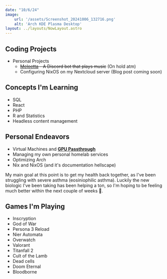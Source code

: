 ```yaml
---
date: "10/6/24"
image:
    url: '/assets/Screenshot_20241006_132716.png'
    alt: 'Arch KDE Plasma Desktop'
layout: ../layouts/NowLayout.astro
---
```


## <i class="fa-solid fa-terminal"></i> Coding Projects

- Personal Projects
  - ~~[Meloetta](/projects/meloetta) - A Discord bot that plays music~~ (On hold atm)
  - Configuring NixOS on my Nextcloud server (Blog post coming soon)

## <i class="fa-solid fa-pencil"></i> Concepts I'm Learning
- SQL
- React
- PHP
- R and Statistics
- Headless content management

## <i class="fa-brands fa-space-awesome"></i> Personal Endeavors
- Virtual Machines and **[GPU Passthrough](https://gitlab.joshrandall.net/josh/kvm-gpu-scripts)**
- Managing my own personal homelab services
- Optimizing Arch
- Nix and NixOS (and it's documentation hellscape)

My main goal at this point is to get my health back together, as I've been struggling with severe asthma (eosiniophilic asthma). Luckily the new biologic I've been taking has been helping a ton, so I'm hoping to be feeling much better within the next couple of weeks 🙏.

## <i class="fa-solid fa-gamepad"></i> Games I'm Playing
- Inscryption
- God of War
- Persona 3 Reload
- Nier Automata
- Overwatch
- Valorant
- Titanfall 2
- Cult of the Lamb
- Dead cells
- Doom Eternal
- Bloodborne

<!-- ## <i class="fa-brands fa-youtube"></i> Content Focuses
Some content ideas are in the works.
- Learning Davinci Resolve
- Learning KdenLive -->

<!-- ## <i class="fa-solid fa-tv"></i> What I'm Watching
*Anything crossed out I recently completed*
- Bocchi The Rock
- ~~Horimiya~~
- Euphoria \**Rewatching* -->

<!-- ## <i class="fa-solid fa-headphones"></i> Music I'm Listening To
-  Levi Ryan, blksmiith
<iframe style="border-radius:12px" src="https://open.spotify.com/embed/track/2llmSAUZzE3lusEW8IjKKm?utm_source=generator&theme=0" width="100%" height="152" frameBorder="0" allowfullscreen="" allow="autoplay; clipboard-write; encrypted-media; fullscreen; picture-in-picture" loading="lazy"></iframe>
<iframe style="border-radius:12px" src="https://open.spotify.com/embed/track/1Tl7EQXOy8J41f2FfYSjSa?utm_source=generator&theme=0" width="100%" height="152" frameBorder="0" allowfullscreen="" allow="autoplay; clipboard-write; encrypted-media; fullscreen; picture-in-picture" loading="lazy"></iframe>
<iframe style="border-radius:12px" src="https://open.spotify.com/embed/track/3nsKCNqxtdYclc6EpwVVRV?utm_source=generator&theme=0" width="100%" height="152" frameBorder="0" allowfullscreen="" allow="autoplay; clipboard-write; encrypted-media; fullscreen; picture-in-picture" loading="lazy"></iframe>

- Anything in my electronic playlist
<iframe style="border-radius:12px" src="https://open.spotify.com/embed/playlist/305CgEQGtmagEyR8RCoBIy?utm_source=generator&theme=0" width="100%" height="152" frameBorder="0" allowfullscreen="" allow="autoplay; clipboard-write; encrypted-media; fullscreen; picture-in-picture" loading="lazy"></iframe>

- Breakcore
<iframe style="border-radius:12px" src="https://open.spotify.com/embed/playlist/7ILLO4blVTqacQP69hbsrc?utm_source=generator&theme=0" width="100%" height="152" frameBorder="0" allowfullscreen="" allow="autoplay; clipboard-write; encrypted-media; fullscreen; picture-in-picture" loading="lazy"></iframe> -->